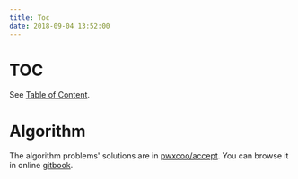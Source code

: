 ```yaml
---
title: Toc
date: 2018-09-04 13:52:00
---
```



# TOC

See [Table of Content](/toc/).

# Algorithm

The algorithm problems' solutions are in [pwxcoo/accept](https://github.com/pwxcoo/accept). You can browse it in online [gitbook](https://pwxcoo.gitbook.io/algorithm/).